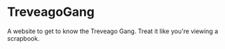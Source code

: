 # TreveagoGang
A website to get to know the Treveago Gang. Treat it like you're viewing a scrapbook.
